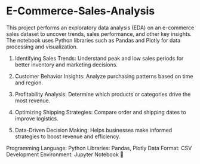 # E-Commerce-Sales-Analysis
This project performs an exploratory data analysis (EDA) on an e-commerce sales dataset to uncover trends, sales performance, and other key insights. The notebook uses Python libraries such as Pandas and Plotly for data processing and visualization.

1. Identifying Sales Trends: Understand peak and low sales periods for better inventory and marketing decisions.

2. Customer Behavior Insights: Analyze purchasing patterns based on time and region.

3. Profitability Analysis: Determine which products or categories drive the most revenue.

4. Optimizing Shipping Strategies: Compare order and shipping dates to improve logistics.

5. Data-Driven Decision Making: Helps businesses make informed strategies to boost revenue and efficiency.


Programming Language: Python
Libraries: Pandas, Plotly
Data Format: CSV
Development Environment: Jupyter Notebook 🦭
